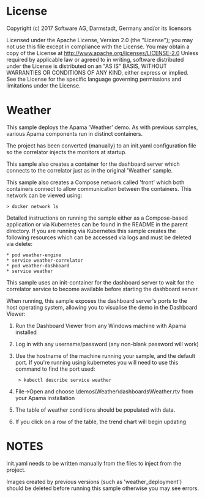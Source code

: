 License
=======
Copyright (c) 2017 Software AG, Darmstadt, Germany and/or its licensors

Licensed under the Apache License, Version 2.0 (the "License"); you may not use this
file except in compliance with the License. You may obtain a copy of the License at
http://www.apache.org/licenses/LICENSE-2.0
Unless required by applicable law or agreed to in writing, software distributed under the
License is distributed on an "AS IS" BASIS, WITHOUT WARRANTIES OR CONDITIONS OF ANY KIND,
either express or implied. 
See the License for the specific language governing permissions and limitations under the License.


Weather
=======

This sample deploys the Apama 'Weather' demo. As with previous samples,
various Apama components run in distinct containers.

The project has been converted (manually) to an init.yaml configuration file
so the correlator injects the monitors at startup.

This sample also creates a container for the dashboard server which
connects to the correlator just as in the original 'Weather' sample.

This sample also creates a Compose network called 'front' which both containers
connect to allow communication between the containers.  This network can be
viewed using:

    > docker network ls

Detailed instructions on running the sample either as a Compose-based
application or via Kubernetes can be found in the README in the parent
directory. If you are running via Kubernetes this sample creates the following
resources which can be accessed via logs and must be deleted via delete:

	* pod weather-engine
	* service weather-correlator
	* pod weather-dashboard
	* service weather

This sample uses an init-container for the dashboard server to wait for the
correlator service to become available before starting the dashboard server.

When running, this sample exposes the dashboard server's ports to the host
operating system, allowing you to visualise the demo in the Dashboard Viewer:

1. Run the Dashboard Viewer from any Windows machine with Apama installed

2. Log in with any username/password (any non-blank password will work)

3. Use the hostname of the machine running your sample, and the default port.
   If you're running using kubernetes you will need to use this command to
	find the port used:

		> kubectl describe service weather

4. File->Open and choose \demos\Weather\dashboards\Weather.rtv from your Apama
   installation

5. The table of weather conditions should be populated with data.

6. If you click on a row of the table, the trend chart will begin updating


NOTES
=====

init.yaml needs to be written manually from the files to inject from the project.

Images created by previous versions (such as 'weather_deployment') should be
deleted before running this sample otherwise you may see errors.
